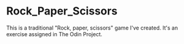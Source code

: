 # Rock_Paper_Scissors

This is a traditional "Rock, paper, scissors" game I've created. It's an exercise assigned in The Odin Project. 
